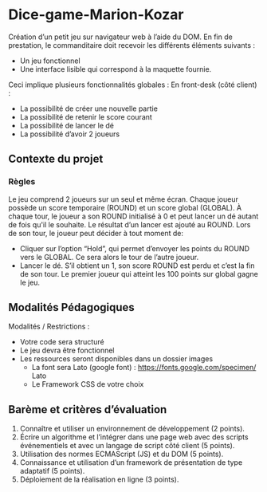# Dice-game-Marion-Kozar

Création d’un petit jeu sur navigateur web à l’aide du DOM.
En fin de prestation, le commanditaire doit recevoir les différents éléments suivants :

- Un jeu fonctionnel
- Une interface lisible qui correspond à la maquette fournie.
  
Ceci implique plusieurs fonctionnalités globales :
En front-desk (côté client) :

- La possibilité de créer une nouvelle partie
- La possibilité de retenir le score courant
- La possibilité de lancer le dé
- La possibilité d’avoir 2 joueurs

## Contexte du projet

### Règles

Le jeu comprend 2 joueurs sur un seul et même écran.
Chaque joueur possède un score temporaire (ROUND) et un score global (GLOBAL).
À chaque tour, le joueur a son ROUND initialisé à 0 et peut lancer un dé autant de fois qu'il le souhaite. Le
résultat d’un lancer est ajouté au ROUND.
Lors de son tour, le joueur peut décider à tout moment de:

- Cliquer sur l’option “Hold”, qui permet d’envoyer les points du ROUND vers le GLOBAL. Ce sera alors le
tour de l’autre joueur.
- Lancer le dé. S’il obtient un 1, son score ROUND est perdu et c’est la fin de son tour.
Le premier joueur qui atteint les 100 points sur global gagne le jeu.

## Modalités Pédagogiques

Modalités / Restrictions :

- Votre code sera structuré
- Le jeu devra être fonctionnel
- Les ressources seront disponibles dans un dossier images
    - La font sera Lato (google font) : <https://fonts.google.com/specimen/>
  Lato
    - Le Framework CSS de votre choix

## Barème et critères d’évaluation

1. Connaître et utiliser un environnement de développement (2 points).
2. Écrire un algorithme et l’intégrer dans une page web avec des scripts événementiels et avec un langage
de script côté client (5 points).
3. Utilisation des normes ECMAScript (JS) et du DOM (5 points).
4. Connaissance et utilisation d’un framework de présentation de type adaptatif (5 points).
5. Déploiement de la réalisation en ligne (3 points).
